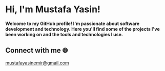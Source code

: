 # Hi, I'm Mustafa Yasin! 

<div style="font-weight: bold;">
Welcome to my GitHub profile! I'm passionate about software development and technology. Here you'll find some of the projects I've been working on and the tools and technologies I use.
</div>

## Connect with me 🌐
mustafayasinemir@gmail.com











